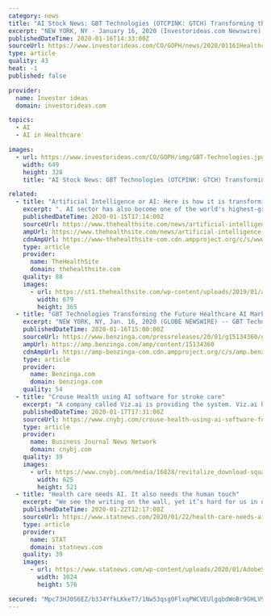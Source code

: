 ```yaml
---
category: news
title: "AI Stock News: GBT Technologies (OTCPINK: GTCH) Transforming the Future Healthcare AI Market"
excerpt: "NEW YORK, NY - January 16, 2020 (Investorideas.com Newswire) GBT Technologies Inc. (OTCPINK: GTCH) (GBT), is among a handful of companies that are developing Artificial Intelligence (AI) and Internet of Things (IoT) solutions that are expected to transform the future of the healthcare industry. Both segments of the industry, AI and IoT ..."
publishedDateTime: 2020-01-16T14:33:00Z
sourceUrl: https://www.investorideas.com/CO/GOPH/news/2020/01161Healthcare-AI.asp
type: article
quality: 43
heat: -1
published: false

provider:
  name: Investor ideas
  domain: investorideas.com

topics:
  - AI
  - AI in Healthcare

images:
  - url: https://www.investorideas.com/CO/GOPH/img/GBT-Technologies.jpg
    width: 649
    height: 328
    title: "AI Stock News: GBT Technologies (OTCPINK: GTCH) Transforming the Future Healthcare AI Market"

related:
  - title: "Artificial Intelligence or AI: Here is how it is transforming healthcare"
    excerpt: ". AI sector has also become one of the world's highest-growth industries. ©Shutterstock. Making a breakthrough in healthcare, researchers at the University of Warwick have developed a new Artificial Intelligence (AI)-based technique that can detect low ..."
    publishedDateTime: 2020-01-15T17:14:00Z
    sourceUrl: https://www.thehealthsite.com/news/artificial-intelligence-or-ai-here-is-how-it-is-transforming-healthcare-722335/
    ampUrl: https://www.thehealthsite.com/news/artificial-intelligence-or-ai-here-is-how-it-is-transforming-healthcare-722335/amp/
    cdnAmpUrl: https://www-thehealthsite-com.cdn.ampproject.org/c/s/www.thehealthsite.com/news/artificial-intelligence-or-ai-here-is-how-it-is-transforming-healthcare-722335/amp/
    type: article
    provider:
      name: TheHealthSite
      domain: thehealthsite.com
    quality: 88
    images:
      - url: https://st1.thehealthsite.com/wp-content/uploads/2019/01/artificial-intelligence.jpg
        width: 679
        height: 365
  - title: "GBT Technologies Transforming the Future Healthcare AI Market"
    excerpt: "NEW YORK, NY, Jan. 16, 2020 (GLOBE NEWSWIRE) -- GBT Technologies, Inc. (OTC:GTCH) (GBT) is among a handful of companies that are developing Artificial Intelligence (AI) and Internet of Things (IoT) solutions that are expected to transform the future of the healthcare industry. Both segments of the industry, AI and IoT, are growing ..."
    publishedDateTime: 2020-01-16T15:00:00Z
    sourceUrl: https://www.benzinga.com/pressreleases/20/01/g15134360/gbt-technologies-transforming-the-future-healthcare-ai-market
    ampUrl: https://amp.benzinga.com/amp/content/15134360
    cdnAmpUrl: https://amp-benzinga-com.cdn.ampproject.org/c/s/amp.benzinga.com/amp/content/15134360
    type: article
    provider:
      name: Benzinga.com
      domain: benzinga.com
    quality: 54
  - title: "Crouse Health using AI software for stroke care"
    excerpt: "A company called Viz.ai is providing the system. Viz.ai has offices in San Francisco, California and Tel Aviv, Israel. The firm says it focuses on using applied artificial intelligence (AI) software in health care to “reduce time to treatment and improve patient outcomes,” per a Crouse Health news release. When a patient is transported to ..."
    publishedDateTime: 2020-01-17T17:31:00Z
    sourceUrl: https://www.cnybj.com/crouse-health-using-ai-software-for-stroke-care/
    type: article
    provider:
      name: Business Journal News Network
      domain: cnybj.com
    quality: 39
    images:
      - url: https://www.cnybj.com/media/16828/revitalize_download-square.jpg
        width: 625
        height: 521
  - title: "Health care needs AI. It also needs the human touch"
    excerpt: "We see the writing on the wall, yet it’s hard for us in our day-to-day clinical work to imagine a time when artificial intelligence will have a real impact on what we do. Your weekly guide to how tech is transforming health care and life sciences. Please enter a valid email address. Leave this field empty if you're human: It might be that ..."
    publishedDateTime: 2020-01-22T12:17:00Z
    sourceUrl: https://www.statnews.com/2020/01/22/health-care-needs-ai-it-also-needs-human-touch/
    type: article
    provider:
      name: STAT
      domain: statnews.com
    quality: 39
    images:
      - url: https://www.statnews.com/wp-content/uploads/2020/01/AdobeStock_215322148-1024x576.jpg
        width: 1024
        height: 576

secured: "Mpc73HJ0S6EZ/b3J4YfkLKkeT7/1Nw53qsg0FlxqPWCVEUlgqbdWoBr9GHLV9cRwV6Bq+VujG9IAECNYC/VuuMzAqxqBmgns5T0ReLVBcrjVu2vqT9KU/rikEDR3RfVdX1QZwL+H4LewDGYJSAbDPEK0QzGbz7jC51CrPBqRiqxOYL3jXsRXLpzskMh8/oKf9mLl5ZP1yT42HQugMGWawOOWxD9sfnPpDpML4PxhoI/HXc7/Y8lQwc4rkOm6Qy9QbLlaXt+gwHfb269MuNibMGV2gmuWLcZTD7fHsG1tj/EUe0m3zAQ9dGC+h1b5UvSYp5ih+CML3EpWHQIa1YerPoCke4ZtUW31XF0o4aLmNecloO6cxe8hMpWxG6llTd9EssZl7ciEGFo9t1eQNJAccdwJ/fbSI9EmN6u8TJUOrRw/JAWCh48/s4/eYNqrzGEZPQvdeinTDO4uy3+G5uTpvA==;l1BI3xFEDC16aXMSpk4qPA=="
---
```


